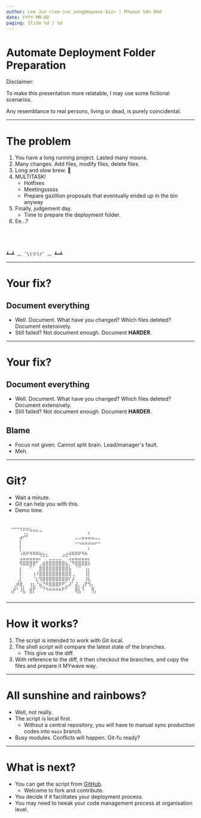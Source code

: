 ```yaml
---
author: Lee Jun <lee-jun_seng@mywave.biz> | MYwave Sdn Bhd
date: YYYY-MM-DD
paging: Slide %d / %d
---
```


# Automate Deployment Folder Preparation

Disclaimer:

To make this presentation more relatable, I may use some fictional scenarios.

Any resemblance to real persons, living or dead, is purely coincidental.

---

# The problem

1. You have a long running project. Lasted many moons.
2. Many changes. Add files, modify files, delete files.
3. Long and slow brew. 🍺
4. MULTITASK!
   - Hotfixes
   - Meetingsssss
   - Prepare gazillion proposals that eventually ended up in the bin anyway
5. Finally, judgement day.
    - Time to prepare the deployment folder.
6. Ee...?

```




┻━┻ ︵ ¯\(ツ)/¯ ︵ ┻━┻
```



---

# Your fix?

## Document everything

- Well. Document. What have you changed? Which files deleted? Document extensively.
- Still failed? Not document enough. Document **HARDER**.

---

# Your fix?

## Document everything

- Well. Document. What have you changed? Which files deleted? Document extensively.
- Still failed? Not document enough. Document **HARDER**.

## Blame

- Focus not given. Cannot split brain. Lead/manager's fault.
- Meh.

---

# Git?

- Wait a minute.
- Git can help you with this.
- Demo time.

```
⠀⠀⠀⠀⠀⠀⠀⠀⠀⠀⠀⠀⠀⠀⠀⠀⠀⠀⠀⠀⠀⠀⠀⠀⠀⠀⠀⠀⠀⠀
⠀⢀⣀⣀⣀⣀⣀⡀⠀⠀⠀⠀⠀⠀⠀⠀⠀⠀⠀⠀⠀⠀⠀⠀⠀⠀⠀⠀⠀⠀
⠀⠀⠀⠀⠈⢉⡉⠙⠛⠓⠒⠀⠀⠀⠀⠀⠀⠀⠀⠀⠀⠀⠀⠀⠀⡄⠀⠀⠀⠀
⠀⠀⠀⠀⣴⠞⠃⠀⠀⠀⠀⠀⠀⠀⠀⠀⠀⠀⠀⠀⠀⣀⣀⣤⣤⣤⣤⣀⣀⠀
⠀⠀⠀⠀⡇⠀⠀⠀⠀⠀⠀⠀⠀⠀⠀⠀⠀⠀⠀⠀⠀⠤⢤⣤⣤⣤⣤⡤⠤⠀
⠀⠀⠀⠀⡇⠀⠀⠀⠀⠀⠀⠀⠀⠀⠀⠀⠀⠀⠀⠀⠀⠀⠀⠀⠀⡄⠀⠀⠀⠀
⠀⠀⠀⠀⢡⣶⡶⢶⣶⣶⣦⣄⡀⠀⠀⠀⠀⢀⣠⣴⣶⣶⡶⢶⣦⠀⠀⠀⠀⠀
⠀⠀⠀⠀⣠⣤⣤⣤⣤⣤⡌⠉⠉⣀⣀⣀⣀⠉⠉⣠⣤⣤⣤⣤⣤⡄⠀⠀⠀⠀
⠀⠀⠀⠀⢿⣿⣿⣿⣿⠋⢀⣶⣿⣿⣿⣿⣿⣿⣦⡈⠻⣿⣿⣿⣿⡧⠀⠀⠀⠀
⠀⠀⠀⠀⡆⠀⠀⠉⠁⠀⣿⣿⣿⣿⣿⣿⣿⣿⣿⣧⠀⠈⠉⠀⢠⡄⠀⠀⠀⠀
⠀⠀⠀⠀⡇⠀⠀⠀⢰⠸⣿⣿⣿⣿⣿⣿⣿⣿⣿⣿⢀⠀⠀⠀⢸⡇⠀⠀⠀⠀
⠀⠀⠀⢀⡇⠀⠀⠀⠈⣆⢻⣿⣿⣿⣿⣿⣿⣿⣿⠏⡼⠀⠀⠀⢸⣇⠀⠀⠀⠀
⠀⠀⢀⡾⣿⡀⠀⢰⣆⠘⣦⡙⠿⣿⣿⣿⡿⠟⣁⡼⠁⣼⡀⢠⡟⢻⡄⠀⠀⠀
⠀⢀⡾⠃⢸⣇⠀⣾⡟⠀⠈⠙⠳⠶⠶⠶⠶⠟⠋⠀⠀⣿⣇⠹⠀⠀⢿⡀⠀⠀
⠀⠈⠁⠀⠀⠉⠀⠉⠁⠀⠀⠀⠀⠀⠀⠀⠀⠀⠀⠀⠀⠈⠉⠀⠀⠀⠈⠁⠀⠀
```

---

# How it works?

1. The script is intended to work with Git local.
1. The shell script will compare the latest state of the branches.
   - This give us the diff.
3. With reference to the diff, it then checkout the branches, and copy the files and prepare it MYwave way.

---

# All sunshine and rainbows?

- Well, not really.
- The script is local first.
    - Without a central repository, you will have to manual sync production codes into `main` branch.
- Busy modules. Conflicts will happen. Git-fu ready?

---

# What is next?

- You can get the script from [GitHub](https://github.com/lee-jun-seng/shell-prepare_deployment).
    - Welcome to fork and contribute.
- You decide if it facilitates your deployment process.
- You may need to tweak your code management process at organisation level.


